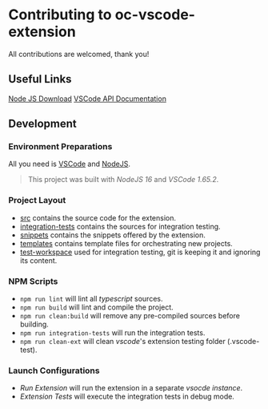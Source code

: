 # Contributing to oc-vscode-extension

All contributions are welcomed, thank you!

## Useful Links

[Node JS Download][0]
[VSCode API Documentation][1]

## Development

### Environment Preparations

All you need is [VSCode][2] and [NodeJS][0].

> This project was built with _NodeJS 16_ and _VSCode 1.65.2_.

### Project Layout

- [src](src) contains the source code for the extension.
- [integration-tests](integration-tests) contains the sources for integration testing.
- [snippets](snippets) contains the snippets offered by the extension.
- [templates](templates) contains template files for orchestrating new projects.
- [test-workspace](test-workspace) used for integration testing, git is keeping it and ignoring its content.

### NPM Scripts

- `npm run lint` will lint all _typescript_ sources.
- `npm run build` will lint and compile the project.
- `npm run clean:build` will remove any pre-compiled sources before building.
- `npm run integration-tests` will run the integration tests.
- `npm run clean-ext` will clean _vscode_'s extension testing folder (.vscode-test).

### Launch Configurations

- _Run Extension_ will run the extension in a separate _vsocde instance_.
- _Extension Tests_ will execute the integration tests in debug mode.

<!-- LINKS -->
[0]: https://nodejs.org
[1]: https://code.visualstudio.com/api
[2]: https://code.visualstudio.com/
